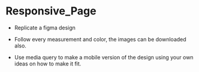 # Responsive_Page

- Replicate a figma design

- Follow every measurement and color, the images can be downloaded also.

- Use media query to make a mobile version of the design using your own ideas on how to make it fit.
